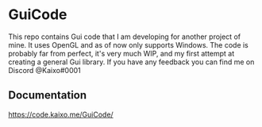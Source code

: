 # GuiCode

This repo contains Gui code that I am developing for another project of mine. It uses OpenGL and as of now only supports Windows. 
The code is probably far from perfect, it's very much WIP, and my first attempt at creating a general Gui library. 
If you have any feedback you can find me on Discord @Kaixo#0001 

## Documentation
https://code.kaixo.me/GuiCode/
